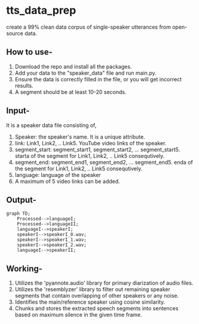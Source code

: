 # tts_data_prep
create a 99% clean data corpus of single-speaker utterances from open-source data. 
## How to use-
1. Download the repo and install all the packages.
2. Add your data to the "speaker_data" file and run main.py.
3. Ensure the data is correctly filled in the file, or you will get incorrect results.
4. A segment should be at least 10-20 seconds.
## Input-
It is a speaker data file consisting of,
1. Speaker: the speaker's name. It is a unique attribute.
2. link: Link1, Link2, .. Link5. YouTube video links of the speaker.
3. segment_start: segment_start1, segment_start2, ... segment_start5. starta of the segment for Link1, Link2, .. Link5 consequtively.
4. segment_end: segment_end1, segment_end2, ... segment_end5. enda of the segment for Link1, Link2, .. Link5 consequtively.
5. language: language of the speaker
6. A maximum of 5 video links can be added.
## Output-
```mermaid
graph TD;
    Processed-->languageI;
    Processed-->languageII;
    languageI-->speakerI;
    speakerI-->speakerI_0.wav;
    speakerI-->speakerI_1.wav;
    speakerI-->speakerI_2.wav;
    languageI-->speakerII;
```
## Working-
1. Utilizes the 'pyannote.audio' library for primary diarization of audio files.
2. Utilizes the 'resemblyzer' library to filter out remaining speaker segments that contain overlapping of other speakers or any noise.
4. Identifies the main/reference speaker using cosine similarity.
5. Chunks and stores the extracted speech segments into sentences based on maximum silence in the given time frame.
